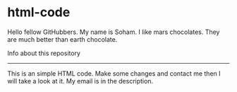 # html-code

Hello fellow GitHubbers. My name is Soham.
I like mars chocolates. They are much better than earth chocolate.

Info about this repository
_____________________________________
This is an simple HTML code. Make some changes and contact me then I will take a look at it. My email is in the description.
